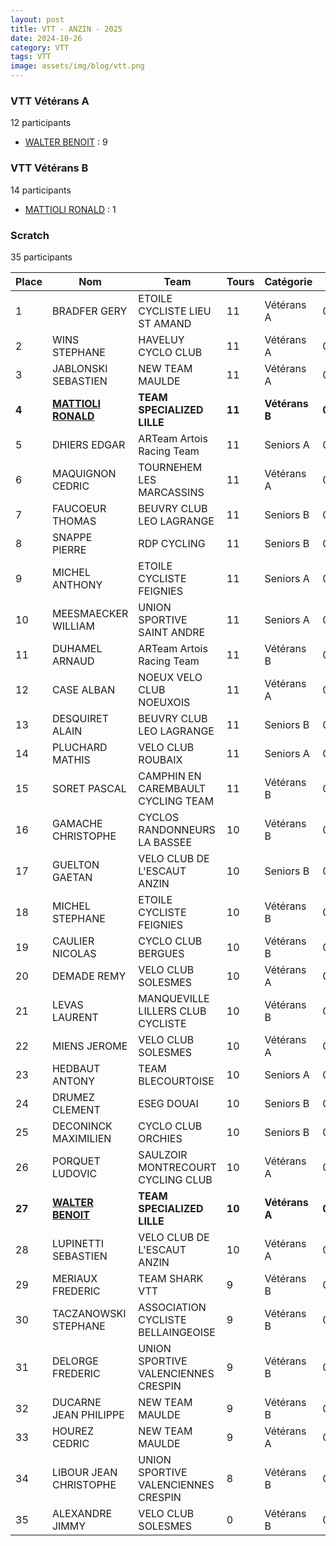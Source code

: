 ```yaml
---
layout: post
title: VTT - ANZIN - 2025
date: 2024-10-26
category: VTT
tags: VTT
image: assets/img/blog/vtt.png
---
```


### VTT Vétérans A
12 participants
- [WALTER BENOIT](https://teamspecializedlille.cc/coureurs/walterbenoit) : 9

### VTT Vétérans B
14 participants
- [MATTIOLI RONALD](https://teamspecializedlille.cc/coureurs/mattiolironald) : 1

### Scratch
35 participants

| Place | Nom | Team | Tours | Catégorie | Temps |
|---|---|---|---|---|---|
| 1 | BRADFER GERY | ETOILE CYCLISTE LIEU ST AMAND | 11 | Vétérans A | 0:50:49 | 
| 2 | WINS STEPHANE | HAVELUY CYCLO CLUB | 11 | Vétérans A | 0:50:50 | 
| 3 | JABLONSKI SEBASTIEN | NEW TEAM MAULDE | 11 | Vétérans A | 0:53:5 | 
| **4** | **[MATTIOLI RONALD](https://teamspecializedlille.cc/coureurs/mattiolironald)** | **TEAM SPECIALIZED LILLE** | **11** | **Vétérans B** | **0:53:13** | 
| 5 | DHIERS EDGAR | ARTeam Artois Racing Team | 11 | Seniors A | 0:53:16 | 
| 6 | MAQUIGNON CEDRIC | TOURNEHEM LES MARCASSINS | 11 | Vétérans A | 0:53:17 | 
| 7 | FAUCOEUR THOMAS | BEUVRY CLUB LEO LAGRANGE | 11 | Seniors B | 0:53:43 | 
| 8 | SNAPPE PIERRE | RDP CYCLING | 11 | Seniors B | 0:53:44 | 
| 9 | MICHEL ANTHONY | ETOILE CYCLISTE FEIGNIES | 11 | Seniors A | 0:53:48 | 
| 10 | MEESMAECKER WILLIAM | UNION SPORTIVE SAINT ANDRE | 11 | Seniors A | 0:54:34 | 
| 11 | DUHAMEL ARNAUD | ARTeam Artois Racing Team | 11 | Vétérans B | 0:54:44 | 
| 12 | CASE ALBAN | NOEUX VELO CLUB NOEUXOIS | 11 | Vétérans A | 0:54:56 | 
| 13 | DESQUIRET ALAIN | BEUVRY CLUB LEO LAGRANGE | 11 | Seniors B | 0:55:16 | 
| 14 | PLUCHARD MATHIS | VELO CLUB ROUBAIX | 11 | Seniors A | 0:55:18 | 
| 15 | SORET PASCAL | CAMPHIN EN CAREMBAULT CYCLING TEAM | 11 | Vétérans B | 0:55:29 | 
| 16 | GAMACHE CHRISTOPHE | CYCLOS RANDONNEURS LA BASSEE | 10 | Vétérans B | 0:51:6 | 
| 17 | GUELTON GAETAN | VELO CLUB DE L'ESCAUT ANZIN | 10 | Seniors B | 0:51:7 | 
| 18 | MICHEL STEPHANE | ETOILE CYCLISTE FEIGNIES | 10 | Vétérans B | 0:51:44 | 
| 19 | CAULIER NICOLAS | CYCLO CLUB BERGUES | 10 | Vétérans B | 0:51:44 | 
| 20 | DEMADE REMY | VELO CLUB SOLESMES | 10 | Vétérans A | 0:52:17 | 
| 21 | LEVAS LAURENT | MANQUEVILLE LILLERS CLUB CYCLISTE | 10 | Vétérans B | 0:52:44 | 
| 22 | MIENS JEROME | VELO CLUB SOLESMES | 10 | Vétérans A | 0:52:51 | 
| 23 | HEDBAUT ANTONY | TEAM BLECOURTOISE | 10 | Seniors A | 0:53:32 | 
| 24 | DRUMEZ CLEMENT | ESEG DOUAI | 10 | Seniors B | 0:53:36 | 
| 25 | DECONINCK MAXIMILIEN | CYCLO CLUB ORCHIES | 10 | Seniors B | 0:53:38 | 
| 26 | PORQUET LUDOVIC | SAULZOIR MONTRECOURT CYCLING CLUB | 10 | Vétérans A | 0:55:9 | 
| **27** | **[WALTER BENOIT](https://teamspecializedlille.cc/coureurs/walterbenoit)** | **TEAM SPECIALIZED LILLE** | **10** | **Vétérans A** | **0:56:13** | 
| 28 | LUPINETTI SEBASTIEN | VELO CLUB DE L'ESCAUT ANZIN | 10 | Vétérans A | 0:56:26 | 
| 29 | MERIAUX FREDERIC | TEAM SHARK VTT | 9 | Vétérans B | 0:50:57 | 
| 30 | TACZANOWSKI STEPHANE | ASSOCIATION CYCLISTE BELLAINGEOISE | 9 | Vétérans B | 0:51:53 | 
| 31 | DELORGE FREDERIC | UNION SPORTIVE VALENCIENNES CRESPIN | 9 | Vétérans B | 0:53:20 | 
| 32 | DUCARNE JEAN PHILIPPE | NEW TEAM MAULDE | 9 | Vétérans B | 0:54:3 | 
| 33 | HOUREZ CEDRIC | NEW TEAM MAULDE | 9 | Vétérans A | 0:54:50 | 
| 34 | LIBOUR JEAN CHRISTOPHE | UNION SPORTIVE VALENCIENNES CRESPIN | 8 | Vétérans B | 0:51:42 | 
| 35 | ALEXANDRE JIMMY | VELO CLUB SOLESMES | 0 | Vétérans B | 0:38:53 | 
